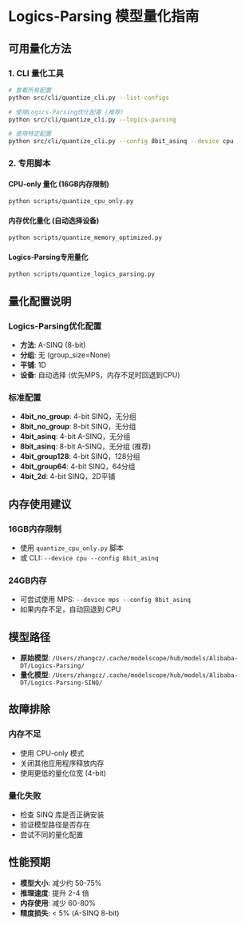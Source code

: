 # Logics-Parsing 模型量化指南

## 可用量化方法

### 1. CLI 量化工具
```bash
# 查看所有配置
python src/cli/quantize_cli.py --list-configs

# 使用Logics-Parsing优化配置 (推荐)
python src/cli/quantize_cli.py --logics-parsing

# 使用特定配置
python src/cli/quantize_cli.py --config 8bit_asinq --device cpu
```

### 2. 专用脚本

#### CPU-only 量化 (16GB内存限制)
```bash
python scripts/quantize_cpu_only.py
```

#### 内存优化量化 (自动选择设备)
```bash
python scripts/quantize_memory_optimized.py
```

#### Logics-Parsing专用量化
```bash
python scripts/quantize_logics_parsing.py
```

## 量化配置说明

### Logics-Parsing优化配置
- **方法**: A-SINQ (8-bit)
- **分组**: 无 (group_size=None)
- **平铺**: 1D
- **设备**: 自动选择 (优先MPS，内存不足时回退到CPU)

### 标准配置
- **4bit_no_group**: 4-bit SINQ，无分组
- **8bit_no_group**: 8-bit SINQ，无分组  
- **4bit_asinq**: 4-bit A-SINQ，无分组
- **8bit_asinq**: 8-bit A-SINQ，无分组 (推荐)
- **4bit_group128**: 4-bit SINQ，128分组
- **4bit_group64**: 4-bit SINQ，64分组
- **4bit_2d**: 4-bit SINQ，2D平铺

## 内存使用建议

### 16GB内存限制
- 使用 `quantize_cpu_only.py` 脚本
- 或 CLI: `--device cpu --config 8bit_asinq`

### 24GB内存
- 可尝试使用 MPS: `--device mps --config 8bit_asinq`
- 如果内存不足，自动回退到 CPU

## 模型路径

- **原始模型**: `/Users/zhangcz/.cache/modelscope/hub/models/Alibaba-DT/Logics-Parsing/`
- **量化模型**: `/Users/zhangcz/.cache/modelscope/hub/models/Alibaba-DT/Logics-Parsing-SINQ/`

## 故障排除

### 内存不足
- 使用 CPU-only 模式
- 关闭其他应用程序释放内存
- 使用更低的量化位宽 (4-bit)

### 量化失败
- 检查 SINQ 库是否正确安装
- 验证模型路径是否存在
- 尝试不同的量化配置

## 性能预期

- **模型大小**: 减少约 50-75%
- **推理速度**: 提升 2-4 倍
- **内存使用**: 减少 60-80%
- **精度损失**: < 5% (A-SINQ 8-bit)